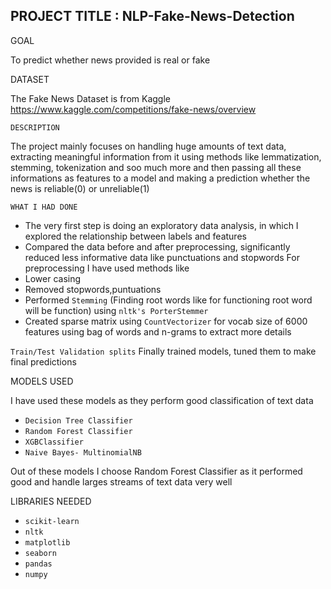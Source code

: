 ## PROJECT TITLE : NLP-Fake-News-Detection

GOAL

To predict whether news provided is real or fake

DATASET

The Fake News Dataset is from Kaggle https://www.kaggle.com/competitions/fake-news/overview

`DESCRIPTION`

The project mainly focuses on handling huge amounts of text data, extracting meaningful information from it using methods like lemmatization, stemming, tokenization and soo much more and then passing all these informations as features to a model and making a prediction whether the news is reliable(0) or unreliable(1)

`WHAT I HAD DONE`

* The very first step is doing an exploratory data analysis, in which I explored the relationship between labels and features
* Compared the data before and after preprocessing, significantly reduced less informative data like punctuations and stopwords
For preprocessing I have used methods like
* Lower casing
* Removed stopwords,puntuations
* Performed `Stemming` (Finding root words like for functioning root word will be function) using `nltk's PorterStemmer`
* Created sparse matrix using `CountVectorizer` for vocab size of 6000 features using bag of words and n-grams to extract more details
  
`Train/Test Validation splits`
Finally trained models, tuned them to make final predictions

MODELS USED

I have used these models as they perform good classification of text data

* `Decision Tree Classifier`
* `Random Forest Classifier`
* `XGBClassifier`
* `Naive Bayes- MultinomialNB`

Out of these models I choose Random Forest Classifier as it performed good and handle larges streams of text data very well

LIBRARIES NEEDED

* `scikit-learn`
* `nltk`
* `matplotlib`
* `seaborn`
* `pandas`
* `numpy`
